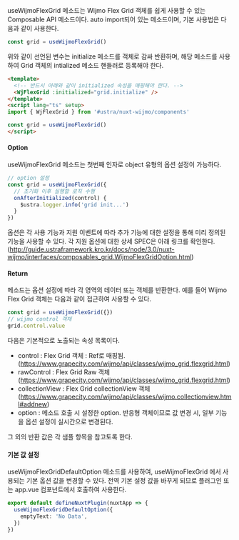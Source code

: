 useWijmoFlexGrid 메소드는 Wijmo Flex Grid 객체를 쉽게 사용할 수 있는 Composable API 메소드이다.
auto import되어 있는 메소드이며, 기본 사용법은 다음과 같이 사용한다.

```typescript
const grid = useWijmoFlexGrid()
```
위와 같이 선언된 변수는 initialize 메소드를 객체로 감싸 반환하며, 해당 메소드를 사용하여 Grid 객체의 intialized 메소드 핸들러로 등록해야 한다.

```html
<template>
  <!-- 반드시 아래와 같이 initialized 속성을 매핑해야 한다. -->
  <WjFlexGrid :initialized="grid.initialize" />
</template>
<script lang="ts" setup>
import { WjFlexGrid } from '#ustra/nuxt-wijmo/components'

const grid = useWijmoFlexGrid()
</script>
```

#### Option
useWijmoFlexGrid 메소드는 첫번째 인자로 object 유형의 옵션 설정이 가능하다.

```typescript
// option 설정
const grid = useWijmoFlexGrid({
  // 초기화 이후 실행할 로직 수행
  onAfterInitialized(control) {
    $ustra.logger.info('grid init...')
  }
})
```

옵션은 각 사용 기능과 지원 이벤트에 따라 추가 기능에 대한 설정을 통해 미리 정의된 기능을 사용할 수 있다. 각 지원 옵션에 대한 상세 SPEC은 아래 링크를 확인한다.
(http://guide.ustraframework.kro.kr/docs/node/3.0/nuxt-wijmo/interfaces/composables_grid.WijmoFlexGridOption.html)





#### Return
메소드는 옵션 설정에 따라 각 영역의 데이터 또는 객체를 반환한다. 예를 들어 Wijmo Flex Grid 객체는 다음과 같이 접근하여 사용할 수 있다.
```typescript
const grid = useWijmoFlexGrid({})
// wijmo control 객체
grid.control.value
```

다음은 기본적으로 노출되는 속성 목록이다.
- control : Flex Grid 객체 : Ref로 매핑됨. (https://www.grapecity.com/wijmo/api/classes/wijmo_grid.flexgrid.html)
- rawControl : Flex Grid Raw 객체 (https://www.grapecity.com/wijmo/api/classes/wijmo_grid.flexgrid.html)
- collectionView : Flex Grid collectionView 객체 (https://www.grapecity.com/wijmo/api/classes/wijmo.collectionview.html#addnew)
- option : 메소드 호출 시 설정한 option. 반응형 객체이므로 값 변경 시, 일부 기능을 옵션 설정이 실시간으로 변경된다.

그 외의 반환 값은 각 샘플 항목을 참고토록 한다.


#### 기본 값 설정
useWijmoFlexGridDefaultOption 메소드를 사용하여, useWijmoFlexGrid 에서 사용되는 기본 옵션 값을 변경할 수 있다. 전역 기본 설정 값을 바꾸게 되므로 플러그인 또는 app.vue 컴포넌트에서 호출하여 사용한다.
```typescript
export default defineNuxtPlugin(nuxtApp => {
  useWijmoFlexGridDefaultOption({
    emptyText: 'No Data',
  })
})
```
